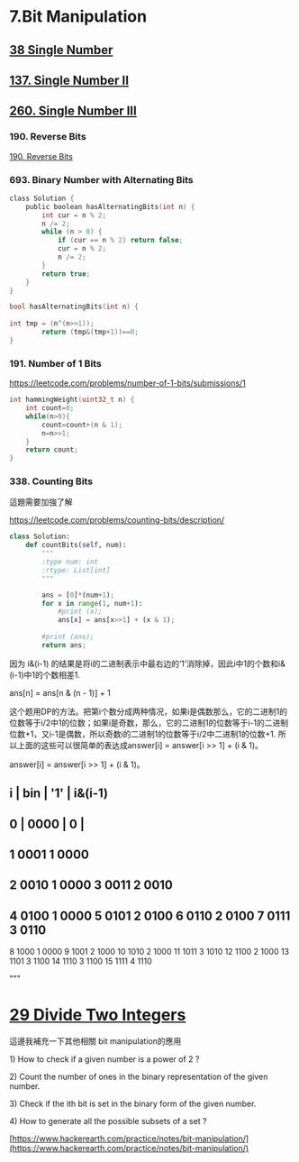 # 7.Bit Manipulation

## [38 Single Number](/questions/SingleNumber.md)

## [137. Single Number II](/questions/SingleNumber.md)

## [260. Single Number III](/questions/SingleNumber.md)

### 190. Reverse Bits
[190. Reverse Bits](/questions/ReverseBits.md)

### 693. Binary Number with Alternating Bits
```c
class Solution {
    public boolean hasAlternatingBits(int n) {
        int cur = n % 2;
        n /= 2;
        while (n > 0) {
            if (cur == n % 2) return false;
            cur = n % 2;
            n /= 2;
        }
        return true;
    }
}
```

```c
bool hasAlternatingBits(int n) {
    
int tmp = (n^(n>>1)); 
        return (tmp&(tmp+1))==0; 
}
```

### 191. Number of 1 Bits
https://leetcode.com/problems/number-of-1-bits/submissions/1

```c
int hammingWeight(uint32_t n) {
    int count=0;
    while(n>0){
        count=count+(n & 1);
        n=n>>1;
    }
    return count;
}
```
### 338. Counting Bits

這題需要加強了解

https://leetcode.com/problems/counting-bits/description/
```python
class Solution:
    def countBits(self, num):
        """
        :type num: int
        :rtype: List[int]
        """

        ans = [0]*(num+1);
        for x in range(1, num+1):
            #print (x);
            ans[x] = ans[x>>1] + (x & 1);
            
        #print (ans);
        return ans;
```
因为 i&(i-1) 的结果是将i的二进制表示中最右边的‘1’消除掉，因此i中1的个数和i&(i-1)中1的个数相差1.

ans[n] = ans[n & (n - 1)] + 1


这个题用DP的方法。把第i个数分成两种情况，如果i是偶数那么，它的二进制1的位数等于i/2中1的位数；如果i是奇数，那么，它的二进制1的位数等于i-1的二进制位数+1，又i-1是偶数，所以奇数i的二进制1的位数等于i/2中二进制1的位数+1. 所以上面的这些可以很简单的表达成answer[i] = answer[i >> 1] + (i & 1)。

answer[i] = answer[i >> 1] + (i & 1)。




i  |  bin   |  '1' |   i&(i-1)
-----------------------
0  |  0000  |  0   |
-----------------------
1    0001    1    0000
-----------------------
2    0010    1    0000
3    0011    2    0010
-----------------------
4    0100    1    0000
5    0101    2    0100
6    0110    2    0100
7    0111    3    0110
-----------------------
8    1000    1    0000
9    1001    2    1000
10   1010    2    1000
11   1011    3    1010
12   1100    2    1000
13   1101    3    1100
14   1110    3    1100
15   1111    4    1110

"""

# [29 Divide Two Integers](/questions/DivideTwoIntegers.md)


這邊我補充一下其他相關 bit manipulation的應用

1\) How to check if a given number is a power of 2 ?

2\) Count the number of ones in the binary representation of the given number.

3\) Check if the ith bit is set in the binary form of the given number.

4\) How to generate all the possible subsets of a set ?

[https://www.hackerearth.com/practice/notes/bit-manipulation/](https://www.hackerearth.com/practice/notes/bit-manipulation/)



